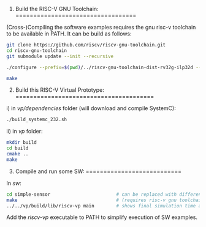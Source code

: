 1) Build the RISC-V GNU Toolchain:
==================================

(Cross-)Compiling the software examples requires the gnu risc-v toolchain to be available in PATH. It can be build as follows:

```bash
git clone https://github.com/riscv/riscv-gnu-toolchain.git
cd riscv-gnu-toolchain
git submodule update --init --recursive

./configure --prefix=$(pwd)/../riscv-gnu-toolchain-dist-rv32g-ilp32d --with-arch=rv32g --with-abi=ilp32d

make
```


2) Build this RISC-V Virtual Prototype:
=======================================

i) in *vp/dependencies* folder (will download and compile SystemC):
 
```bash
./build_systemc_232.sh
```
 
 	
ii) in *vp* folder:
 
```bash
mkdir build
cd build
cmake ..
make
```

 	
3) Compile and run some SW:
===========================
	
In *sw*:

```bash
cd simple-sensor    					# can be replaced with different example
make									# (requires risc-v gnu toolchain in PATH)
../../vp/build/lib/riscv-vp main		# shows final simulation time as well as register and pc contents
```

Add the *riscv-vp* executable to PATH to simplify execution of SW examples.
